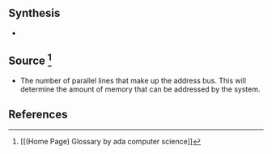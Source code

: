 ## Synthesis
- 
## Source [^1]
- The number of parallel lines that make up the address bus. This will determine the amount of memory that can be addressed by the system.
## References

[^1]: [[(Home Page) Glossary by ada computer science]]